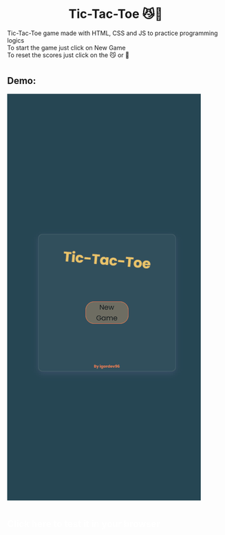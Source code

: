 <h1 align="center">
    Tic-Tac-Toe 😼🐧
</h1>

Tic-Tac-Toe game made with HTML, CSS and JS to practice programming logics<br>
To start the game just click on New Game<br>
To reset the scores just click on the 😼 or 🐧

#

<h2 align="left">Demo:</h2>

<img src="https://github.com/igordev96/tic-tac-toe/blob/main/tictactoe.gif">

#

<h2><a style="text-decoration: none; color: #fff;" href="https://tic-tac-toe-igordev96.netlify.app/" target="_blank">Click here to test it in your browser</a></h2>